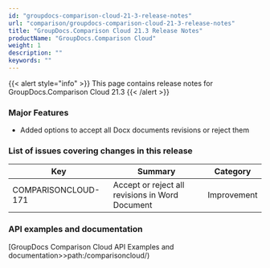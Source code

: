 ```yaml
---
id: "groupdocs-comparison-cloud-21-3-release-notes"
url: "comparison/groupdocs-comparison-cloud-21-3-release-notes"
title: "GroupDocs.Comparison Cloud 21.3 Release Notes"
productName: "GroupDocs.Comparison Cloud"
weight: 1
description: ""
keywords: ""
---
```


{{< alert style="info" >}}
This page contains release notes for GroupDocs.Comparison Cloud 21.3
{{< /alert >}}

### Major Features ###

* Added options to accept all Docx documents revisions or reject them

### List of issues covering changes in this release ###

|Key|Summary|Category
|---|---|---
|COMPARISONCLOUD-171|Accept or reject all revisions in Word Document|Improvement

### API examples and documentation ###

[GroupDocs Comparison Cloud API Examples and documentation>>path:/comparisoncloud/)
